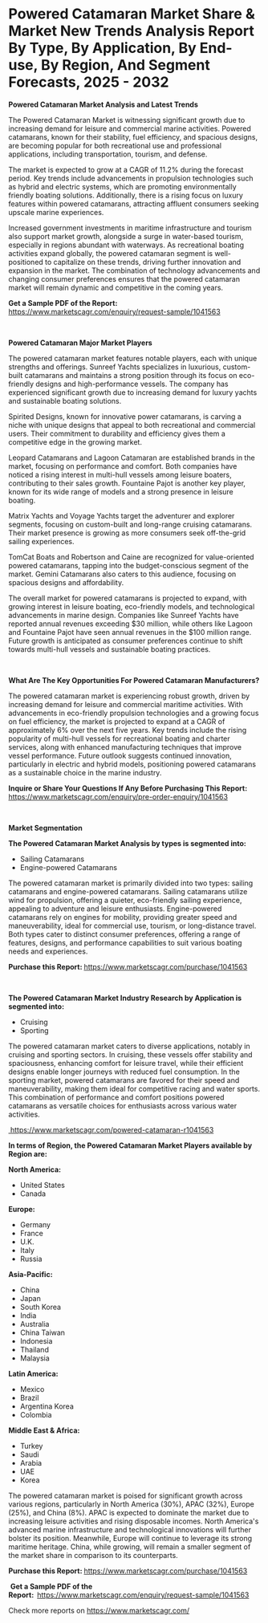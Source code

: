 <p><h1>Powered Catamaran Market Share & Market New Trends Analysis Report By Type, By Application, By End-use, By Region, And Segment Forecasts, 2025 - 2032</h1></p><p><strong>Powered Catamaran Market Analysis and Latest Trends</strong></p>
<p><p>The Powered Catamaran Market is witnessing significant growth due to increasing demand for leisure and commercial marine activities. Powered catamarans, known for their stability, fuel efficiency, and spacious designs, are becoming popular for both recreational use and professional applications, including transportation, tourism, and defense. </p><p>The market is expected to grow at a CAGR of 11.2% during the forecast period. Key trends include advancements in propulsion technologies such as hybrid and electric systems, which are promoting environmentally friendly boating solutions. Additionally, there is a rising focus on luxury features within powered catamarans, attracting affluent consumers seeking upscale marine experiences. </p><p>Increased government investments in maritime infrastructure and tourism also support market growth, alongside a surge in water-based tourism, especially in regions abundant with waterways. As recreational boating activities expand globally, the powered catamaran segment is well-positioned to capitalize on these trends, driving further innovation and expansion in the market. The combination of technology advancements and changing consumer preferences ensures that the powered catamaran market will remain dynamic and competitive in the coming years.</p></p>
<p><strong>Get a Sample PDF of the Report:&nbsp;</strong> <a href="https://www.marketscagr.com/enquiry/request-sample/1041563?utm_campaign=3546&utm_medium=2&utm_source=Github&utm_content=ia&utm_term=08042025&utm_id=powered-catamaran">https://www.marketscagr.com/enquiry/request-sample/1041563</a></p>
<p>&nbsp;</p>
<p><strong>Powered Catamaran Major Market Players</strong></p>
<p><p>The powered catamaran market features notable players, each with unique strengths and offerings. Sunreef Yachts specializes in luxurious, custom-built catamarans and maintains a strong position through its focus on eco-friendly designs and high-performance vessels. The company has experienced significant growth due to increasing demand for luxury yachts and sustainable boating solutions.</p><p>Spirited Designs, known for innovative power catamarans, is carving a niche with unique designs that appeal to both recreational and commercial users. Their commitment to durability and efficiency gives them a competitive edge in the growing market.</p><p>Leopard Catamarans and Lagoon Catamaran are established brands in the market, focusing on performance and comfort. Both companies have noticed a rising interest in multi-hull vessels among leisure boaters, contributing to their sales growth. Fountaine Pajot is another key player, known for its wide range of models and a strong presence in leisure boating.</p><p>Matrix Yachts and Voyage Yachts target the adventurer and explorer segments, focusing on custom-built and long-range cruising catamarans. Their market presence is growing as more consumers seek off-the-grid sailing experiences.</p><p>TomCat Boats and Robertson and Caine are recognized for value-oriented powered catamarans, tapping into the budget-conscious segment of the market. Gemini Catamarans also caters to this audience, focusing on spacious designs and affordability.</p><p>The overall market for powered catamarans is projected to expand, with growing interest in leisure boating, eco-friendly models, and technological advancements in marine design. Companies like Sunreef Yachts have reported annual revenues exceeding $30 million, while others like Lagoon and Fountaine Pajot have seen annual revenues in the $100 million range. Future growth is anticipated as consumer preferences continue to shift towards multi-hull vessels and sustainable boating practices.</p></p>
<p>&nbsp;</p>
<p><strong>What Are The Key Opportunities For Powered Catamaran Manufacturers?</strong></p>
<p><p>The powered catamaran market is experiencing robust growth, driven by increasing demand for leisure and commercial maritime activities. With advancements in eco-friendly propulsion technologies and a growing focus on fuel efficiency, the market is projected to expand at a CAGR of approximately 6% over the next five years. Key trends include the rising popularity of multi-hull vessels for recreational boating and charter services, along with enhanced manufacturing techniques that improve vessel performance. Future outlook suggests continued innovation, particularly in electric and hybrid models, positioning powered catamarans as a sustainable choice in the marine industry.</p></p>
<p><strong>Inquire or Share Your Questions If Any Before Purchasing This Report:</strong> <a href="https://www.marketscagr.com/enquiry/pre-order-enquiry/1041563?utm_campaign=3546&utm_medium=2&utm_source=Github&utm_content=ia&utm_term=08042025&utm_id=powered-catamaran">https://www.marketscagr.com/enquiry/pre-order-enquiry/1041563</a></p>
<p>&nbsp;</p>
<p><strong>Market Segmentation</strong></p>
<p><strong>The Powered Catamaran Market Analysis by types is segmented into:</strong></p>
<p><ul><li>Sailing Catamarans</li><li>Engine-powered Catamarans</li></ul></p>
<p><p>The powered catamaran market is primarily divided into two types: sailing catamarans and engine-powered catamarans. Sailing catamarans utilize wind for propulsion, offering a quieter, eco-friendly sailing experience, appealing to adventure and leisure enthusiasts. Engine-powered catamarans rely on engines for mobility, providing greater speed and maneuverability, ideal for commercial use, tourism, or long-distance travel. Both types cater to distinct consumer preferences, offering a range of features, designs, and performance capabilities to suit various boating needs and experiences.</p></p>
<p><strong>Purchase this Report:&nbsp;</strong><a href="https://www.marketscagr.com/purchase/1041563?utm_campaign=3546&utm_medium=2&utm_source=Github&utm_content=ia&utm_term=08042025&utm_id=powered-catamaran">https://www.marketscagr.com/purchase/1041563</a></p>
<p>&nbsp;</p>
<p><strong>The Powered Catamaran Market Industry Research by Application is segmented into:</strong></p>
<p><ul><li>Cruising</li><li>Sporting</li></ul></p>
<p><p>The powered catamaran market caters to diverse applications, notably in cruising and sporting sectors. In cruising, these vessels offer stability and spaciousness, enhancing comfort for leisure travel, while their efficient designs enable longer journeys with reduced fuel consumption. In the sporting market, powered catamarans are favored for their speed and maneuverability, making them ideal for competitive racing and water sports. This combination of performance and comfort positions powered catamarans as versatile choices for enthusiasts across various water activities.</p></p>
<p><a href="https://www.marketscagr.com/powered-catamaran-r1041563?utm_campaign=3546&utm_medium=2&utm_source=Github&utm_content=ia&utm_term=08042025&utm_id=powered-catamaran">&nbsp;https://www.marketscagr.com/powered-catamaran-r1041563</a></p>
<p><strong>In terms of Region, the Powered Catamaran Market Players available by Region are:</strong></p>
<p>
    <p> <strong> North America: </strong>
        <ul>
            <li>United States</li>
            <li>Canada</li>
        </ul>
        </p> 
    <p> <strong> Europe: </strong>
        <ul>
            <li>Germany</li>
            <li>France</li>
            <li>U.K.</li>
            <li>Italy</li>
            <li>Russia</li>
        </ul>
        </p> 
    <p> <strong> Asia-Pacific: </strong>
        <ul>
            <li>China</li>
            <li>Japan</li>
            <li>South Korea</li>
            <li>India</li>
            <li>Australia</li>
            <li>China Taiwan</li>
            <li>Indonesia</li>
            <li>Thailand</li>
            <li>Malaysia</li>
        </ul>
        </p> 
    <p> <strong> Latin America: </strong>
        <ul>
            <li>Mexico</li>
            <li>Brazil</li>
            <li>Argentina Korea</li>
            <li>Colombia</li>
        </ul>
        </p> 
    <p> <strong> Middle East & Africa: </strong>
        <ul>
            <li>Turkey</li>
            <li>Saudi</li>
            <li>Arabia</li>
            <li>UAE</li>
            <li>Korea</li>
        </ul>
    </p>
    </p>
<p><p>The powered catamaran market is poised for significant growth across various regions, particularly in North America (30%), APAC (32%), Europe (25%), and China (8%). APAC is expected to dominate the market due to increasing leisure activities and rising disposable incomes. North America's advanced marine infrastructure and technological innovations will further bolster its position. Meanwhile, Europe will continue to leverage its strong maritime heritage. China, while growing, will remain a smaller segment of the market share in comparison to its counterparts.</p></p>
<p><strong>Purchase this Report: </strong><a href="https://www.marketscagr.com/purchase/1041563?utm_campaign=3546&utm_medium=2&utm_source=Github&utm_content=ia&utm_term=08042025&utm_id=powered-catamaran">https://www.marketscagr.com/purchase/1041563</a></p>
<p>&nbsp;<strong>Get a Sample PDF of the Report:&nbsp;&nbsp;</strong><a href="https://www.marketscagr.com/enquiry/request-sample/1041563?utm_campaign=3546&utm_medium=2&utm_source=Github&utm_content=ia&utm_term=08042025&utm_id=powered-catamaran">https://www.marketscagr.com/enquiry/request-sample/1041563</a></p>
<p><strong></strong></p>
<p>Check more reports on <a href="https://www.marketscagr.com/?utm_campaign=3546&utm_medium=2&utm_source=Github&utm_content=ia&utm_term=08042025&utm_id=powered-catamaran">https://www.marketscagr.com/</a></p>